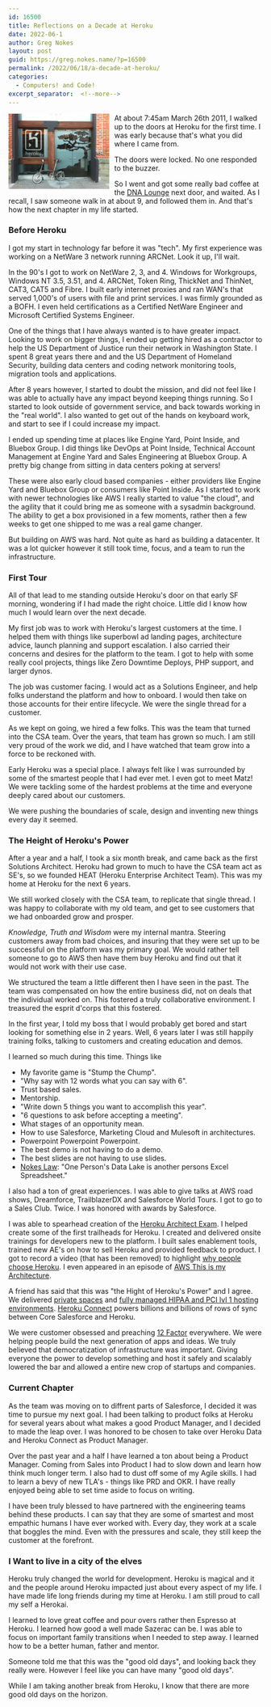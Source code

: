 ```yaml
---
id: 16500
title: Reflections on a Decade at Heroku
date: 2022-06-1
author: Greg Nokes
layout: post
guid: https://greg.nokes.name/?p=16500
permalink: /2022/06/18/a-decade-at-heroku/
categories:
  - Computers! and Code!
excerpt_separator:  <!--more-->
---
```


<img src="/wp-content/uploads/2022/06/Doors.JPG" width="200" alt="glass doors with bonasi tree etched" style="float: left; padding: 0 10px 10px 0;"> At about 7:45am March 26th 2011, I walked up to the doors at Heroku for the first time. I was early because that's what you did where I came from.

The doors were locked. No one responded to the buzzer.

So I went and got some really bad coffee at the [DNA Lounge](https://www.dnalounge.com) next door, and waited. As I recall, I saw someone walk in at about 9, and followed them in. And that's how the next chapter in my life started.

<!--more-->

<h3>Before Heroku</h3>

I got my start in technology far before it was "tech". My first experience was working on a NetWare 3 network running ARCNet. Look it up, I'll wait.

In the 90's I got to work on NetWare 2, 3, and 4. Windows for Workgroups, Windows NT 3.5, 3.51, and 4. ARCNet, Token Ring, ThickNet and ThinNet, CAT3, CAT5 and Fibre. I built early internet proxies and ran WAN's that served 1,000's of users with file and print services. I was firmly grounded as a BOFH. I even held certifications as a Certified NetWare Engineer and Microsoft Certified Systems Engineer.

One of the things that I have always wanted is to have greater impact. Looking to work on bigger things, I ended up getting hired as a contractor to help the US Department of Justice run their network in Washington State. I spent 8 great years there and and the US Department of Homeland Security, building data centers and coding network monitoring tools, migration tools and applications.

After 8 years however, I started to doubt the mission, and did not feel like I was able to actually have any impact beyond keeping things running. So I started to look outside of government service, and back towards working in the "real world". I also wanted to get out of the hands on keyboard work, and start to see if I could increase my impact.

I ended up spending time at places like Engine Yard, Point Inside, and Bluebox Group. I did things like DevOps at Point Inside, Technical Account Management at Engine Yard and Sales Engineering at Bluebox Group. A pretty big change from sitting in data centers poking at servers!

These were also early cloud based companies - either providers like Engine Yard and Bluebox Group or consumers like Point Inside. As I started to work with newer technologies like AWS I really started to value "the cloud", and the agility that it could bring me as someone with a sysadmin background. The ability to get a box provisioned in a few moments, rather then a few weeks to get one shipped to me was a real game changer.

But building on AWS was hard. Not quite as hard as building a datacenter. It was a lot quicker however it still took time, focus, and a team to run the infrastructure.

<h3>First Tour</h3>

All of that lead to me standing outside Heroku's door on that early SF morning, wondering if I had made the right choice. Little did I know how much I would learn over the next decade.

My first job was to work with Heroku's largest customers at the time. I helped them with things like superbowl ad landing pages, architecture advice, launch planning and support escalation. I also carried their concerns and desires for the platform to the team. I got to help with some really cool projects, things like Zero Downtime Deploys, PHP support, and larger dynos.

The job was customer facing. I would act as a Solutions Engineer, and help folks understand the platform and how to onboard. I would then take on those accounts for their entire lifecycle. We were the single thread for a customer. 

As we kept on going, we hired a few folks. This was the team that turned into the CSA team. Over the years, that team has grown so much. I am still very proud of the work we did, and I have watched that team grow into a force to be reckoned with.

Early Heroku was a special place. I always felt like I was surrounded by some of the smartest people that I had ever met. I even got to meet Matz! We were tackling some of the hardest problems at the time and everyone deeply cared about our customers.

We were pushing the boundaries of scale, design and inventing new things every day it seemed.

<h3>The Height of Heroku's Power</h3>

After a year and a half, I took a six month break, and came back as the first Solutions Architect. Heroku had grown to much to have the CSA team act as SE's, so we founded HEAT (Heroku Enterprise Architect Team). This was my home at Heroku for the next 6 years.

We still worked closely with the CSA team, to replicate that single thread. I was happy to collaborate with my old team, and get to see customers that we had onboarded grow and prosper.

*Knowledge, Truth and Wisdom* were my internal mantra. Steering customers away from bad choices, and insuring that they were set up to be successful on the platform was my primary goal. We would rather tell someone to go to AWS then have them buy Heroku and find out that it would not work with their use case.

We structured the team a little different then I have seen in the past. The team was compensated on how the entire business did, not on deals that the individual worked on. This fostered a truly collaborative environment. I treasured the esprit d'corps that this fostered. 

In the first year, I told my boss that I would probably get bored and start looking for something else in 2 years. Well, 6 years later I was still happily training folks, talking to customers and creating education and demos.

I learned so much during this time. Things like

* My favorite game is "Stump the Chump". 
* "Why say with 12 words what you can say with 6". 
* Trust based sales. 
* Mentorship. 
* "Write down 5 things you want to accomplish this year". 
* "6 questions to ask before accepting a meeting". 
* What stages of an opportunity mean. 
* How to use Salesforce, Marketing Cloud and Mulesoft in architectures.
* Powerpoint Powerpoint Powerpoint.
* The best demo is not having to do a demo.
* The best slides are not having to use slides.
* [Nokes Law](https://greg.nokes.name/2019/10/09/thoughts-on-data-lakes/): "One Person's Data Lake is another persons Excel Spreadsheet."

I also had a ton of great experiences. I was able to give talks at AWS road shows, Dreamforce, TrailblazerDX and Salesforce World Tours. I got to go to a Sales Club. Twice. I was honored with awards by Salesforce. 

I was able to spearhead creation of the [Heroku Architect Exam](https://trailhead.salesforce.com/en/credentials/herokuarchitect). I helped create some of the first trailheads for Heroku. I created and delivered onsite trainings for developers new to the platform. I built sales enablement tools, trained new AE's on how to sell Heroku and provided feedback to product. I got to record a video (that has been removed) to highlight [why people choose Heroku](https://greg.nokes.name/2020/09/16/condos-and-lumberjacks/). I even appeared in an episode of [AWS This is my Architecture](https://www.linkedin.com/feed/update/urn:li:activity:6272509374988718080/).

A friend has said that this was "the Hight of Heroku's Power" and I agree. We delivered [private spaces](https://www.heroku.com/private-spaces) and [fully managed HIPAA and PCI lvl 1 hosting environments](https://www.heroku.com/shield). [Heroku Connect](https://www.heroku.com/connect) powers billions and billions of rows of sync between Core Salesforce and Heroku.

We were customer obsessed and preaching [12 Factor](https://12factor.net) everywhere. We were helping people build the next generation of apps and ideas. We truly believed that democratization of infrastructure was important. Giving everyone the power to develop something and host it safely and scalably lowered the bar and allowed a entire new crop of startups and companies.

<h3>Current Chapter</h3>

As the team was moving on to diffrent parts of Salesforce, I decided it was time to pursue my next goal. I had been talking to product folks at Heroku for several years about what makes a good Product Manager, and I decided to made the leap over. I was honored to be chosen to take over Heroku Data and Heroku Connect as Product Manager. 

Over the past year and a half I have learned a ton about being a Product Manager. Coming from Sales into Product I had to slow down and learn how think much longer term. I also had to dust off some of my Agile skills. I had to learn a bevy of new TLA's - things like PRD and OKR. I have really enjoyed being able to set time aside to focus on writing.

I have been truly blessed to have partnered with the engineering teams behind these products. I can say that they are some of smartest and most empathic humans I have ever worked with. Every day, they work at a scale that boggles the mind. Even with the pressures and scale, they still keep the customer at the forefront.

<h3>I Want to live in a city of the elves</h3>

Heroku truly changed the world for development. Heroku is magical and it and the people around Heroku impacted just about every aspect of my life. I have made life long friends during my time at Heroku. I am still proud to call my self a Herokai.

I learned to love great coffee and pour overs rather then Espresso at Heroku. I learned how good a well made Sazerac can be. I was able to focus on important family transitions when I needed to step away. I learned how to be a better human, father and mentor.

Someone told me that this was the "good old days", and looking back they really were. However I feel like you can have many "good old days". 

While I am taking another break from Heroku, I know that there are more good old days on the horizon.